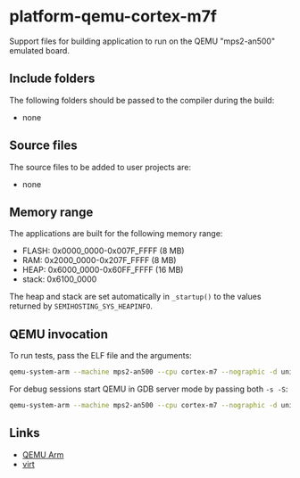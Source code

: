 # platform-qemu-cortex-m7f

Support files for building application to run on the QEMU "mps2-an500"
emulated board.

## Include folders

The following folders should be passed to the compiler during the build:

- none

## Source files

The source files to be added to user projects are:

- none

## Memory range

The applications are built for the following memory range:

- FLASH: 0x0000_0000-0x007F_FFFF (8 MB)
- RAM: 0x2000_0000-0x207F_FFFF (8 MB)
- HEAP: 0x6000_0000-0x60FF_FFFF (16 MB)
- stack: 0x6100_0000

The heap and stack are set automatically in `_startup()` to the values
returned by `SEMIHOSTING_SYS_HEAPINFO`.

## QEMU invocation

To run tests, pass the ELF file and the arguments:

```sh
qemu-system-arm --machine mps2-an500 --cpu cortex-m7 --nographic -d unimp,guest_errors --kernel "unit-test.elf" --semihosting-config enable=on,target=native,arg=test
```

For debug sessions start QEMU in GDB server mode by passing both `-s -S`:

```sh
qemu-system-arm --machine mps2-an500 --cpu cortex-m7 --nographic -d unimp,guest_errors -s -S --semihosting-config enable=on,target=native,arg=test
```

## Links

- [QEMU Arm](https://www.qemu.org/docs/master/system/target-arm.html)
- [virt](https://www.qemu.org/docs/master/system/arm/virt.html)
